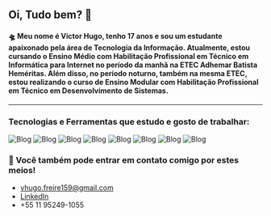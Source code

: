 ## Oi, Tudo bem? 👋

#### 🛸 Meu nome é Victor Hugo, tenho 17 anos e sou um estudante apaixonado pela área de Tecnologia da Informação. Atualmente, estou cursando o Ensino Médio com Habilitação Profissional em Técnico em Informática para Internet no período da manhã na ETEC Adhemar Batista Heméritas. Além disso, no período noturno, também na mesma ETEC, estou realizando o curso de Ensino Modular com Habilitação Profissional em Técnico em Desenvolvimento de Sistemas.
----
### Tecnologias e Ferramentas que estudo e gosto de trabalhar: 
![Blog](https://img.shields.io/badge/HTML5-E34F26.svg?style=for-the-badge&logo=HTML5&logoColor=white)
![Blog](https://img.shields.io/badge/CSS3-1572B6.svg?style=for-the-badge&logo=CSS3&logoColor=white)
![Blog](https://img.shields.io/badge/Bootstrap-7952B3.svg?style=for-the-badge&logo=Bootstrap&logoColor=white)
![Blog](https://img.shields.io/badge/JavaScript-F7DF1E.svg?style=for-the-badge&logo=JavaScript&logoColor=black)
![Blog](https://img.shields.io/badge/Node.js-5FA04E.svg?style=for-the-badge&logo=nodedotjs&logoColor=white)
![Blog](https://img.shields.io/badge/Express-000000.svg?style=for-the-badge&logo=Express&logoColor=white)
![Blog](https://img.shields.io/badge/MySQL-4479A1.svg?style=for-the-badge&logo=MySQL&logoColor=white)
![Blog](https://img.shields.io/badge/MongoDB-47A248.svg?style=for-the-badge&logo=MongoDB&logoColor=white)


### 💬 Você também pode entrar em contato comigo por estes meios! 
- vhugo.freire159@gmail.com
- [LinkedIn](https://www.linkedin.com/in/victorfreire7/)
- +55 11 95249-1055
